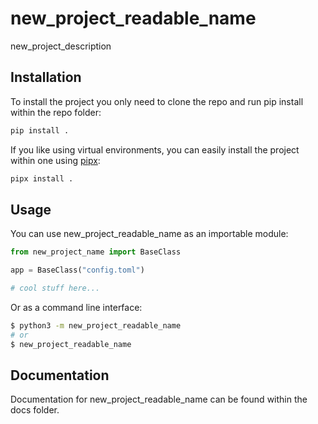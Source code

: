 # new_project_readable_name

new_project_description

## Installation

To install the project you only need to clone the repo and run pip install within the repo folder:

```bash
pip install .
```

If you like using virtual environments, you can easily install the project within one using [pipx](https://pypa.github.io/pipx/):

```bash
pipx install .
```

## Usage

You can use new_project_readable_name as an importable module:

```py
from new_project_name import BaseClass

app = BaseClass("config.toml")

# cool stuff here...
```

Or as a command line interface:

```bash
$ python3 -m new_project_readable_name
# or
$ new_project_readable_name
```

## Documentation

Documentation for new_project_readable_name can be found within the docs folder.

